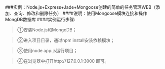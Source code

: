 ###实例：Node.js+Express+Jade+Mongoose创建的简单的任务管理WEB（添加、查询、修改和删除任务）
####说明：使用Mongoose模块连接和操作MongDB数据库
####实例运行步骤:
> ①安装Node.js和MongoDB；

> ②进入项目目录，通过npm install安装依赖模块；

> ③使用node app.js运行项目；

> ④在浏览器中打开http://127.0.0.1:3000 即可。
